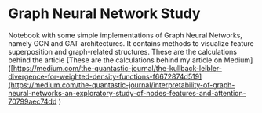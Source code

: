 # Graph Neural Network Study

Notebook with some simple implementations of Graph Neural Networks, namely GCN and GAT architectures. It contains methods to visualize feature superposition and graph-related structures. These are the calculations behind the article
 [These are the calculations behind my article on Medium]([https://medium.com/the-quantastic-journal/the-kullback-leibler-divergence-for-weighted-density-functions-f6672874d519](https://medium.com/the-quantastic-journal/interpretability-of-graph-neural-networks-an-exploratory-study-of-nodes-features-and-attention-70799aec74dd
)

